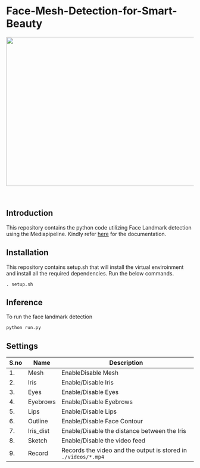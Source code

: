 # Face-Mesh-Detection-for-Smart-Beauty

<div align="center">
<p>
<img src="./readme_stuffs/demo.gif" width="600" height="400"/>
</p>
<br>
</div>

## Introduction

This repository contains the python code utilizing Face Landmark detection using the Mediapipeline. Kindly refer [here](https://developers.google.com/mediapipe/solutions/vision/face_landmarker/python) for the documentation.

## Installation

This repository contains setup.sh that will install the virtual enviroinment and install all the required dependencies.
Run the below commands.
```
. setup.sh
```

## Inference

To run the face landmark detection

```
python run.py
```

## Settings

 S.no | Name | Description
--- | --- | ---
1. | Mesh     | EnableDisable Mesh
2. | Iris     | Enable/Disable Iris
3. | Eyes     | Enable/Disable Eyes
4. | Eyebrows | Enable/Disable Eyebrows
5. | Lips     | Enable/Disable Lips
6. | Outline  | Enable/Disable Face Contour
7. | Iris_dist | Enable/Disable the distance between the Iris
8. | Sketch   | Enable/Disable the video feed
9. | Record   | Records the video and the output is stored in `./videos/*.mp4`
